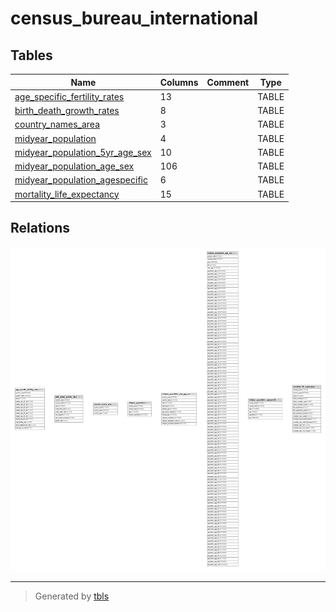 # census_bureau_international

## Tables

| Name | Columns | Comment | Type |
| ---- | ------- | ------- | ---- |
| [age_specific_fertility_rates](age_specific_fertility_rates.md) | 13 |  | TABLE |
| [birth_death_growth_rates](birth_death_growth_rates.md) | 8 |  | TABLE |
| [country_names_area](country_names_area.md) | 3 |  | TABLE |
| [midyear_population](midyear_population.md) | 4 |  | TABLE |
| [midyear_population_5yr_age_sex](midyear_population_5yr_age_sex.md) | 10 |  | TABLE |
| [midyear_population_age_sex](midyear_population_age_sex.md) | 106 |  | TABLE |
| [midyear_population_agespecific](midyear_population_agespecific.md) | 6 |  | TABLE |
| [mortality_life_expectancy](mortality_life_expectancy.md) | 15 |  | TABLE |

## Relations

![er](schema.png)

---

> Generated by [tbls](https://github.com/k1LoW/tbls)
